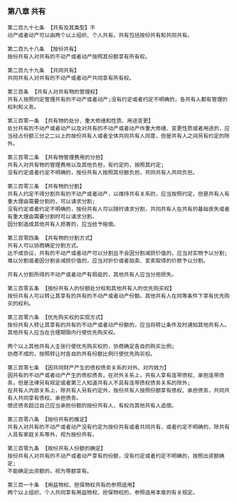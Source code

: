 ### 第八章 共有

    第二百九十七条 【共有及其类型】不
    动产或者动产可以由两个以上组织、个人共有。共有包括按份共有和共同共有。
    
    第二百九十八条 【按份共有】
    按份共有人对共有的不动产或者动产按照其份额享有所有权。
    
    第二百九十九条 【共同共有】
    共同共有人对共有的不动产或者动产共同享有所有权。
    
    第三百条 【共有人对共有物的管理权】
    共有人按照约定管理共有的不动产或者动产;没有约定或者约定不明确的，各共有人都有管理的权利和义务。
    
    第三百零一条 【共有物的处分、重大修缮和性质、用途变更】
    处分共有的不动产或者动产以及对共有的不动产或者动产作重大修缮、变更性质或者用途的，应当经占份额三分之二以上的按份共有人或者全体共同共有人同意，但是共有人之间另有约定的除外。
    
    第三百零二条 【共有物管理费用的分担】
    共有人对共有物的管理费用以及其他负担，有约定的，按照其约定;
    没有约定或者约定不明确的，按份共有人按照其份额负担，共同共有人共同负担。
    
    第三百零三条 【共有物的分割】
    共有人约定不得分割共有的不动产或者动产，以维持共有关系的，应当按照约定，但是共有人有重大理由需要分割的，可以请求分割;
    没有约定或者约定不明确的，按份共有人可以随时请求分割，共同共有人在共有的基础丧失或者有重大理由需要分割时可以请求分割。
    因分割造成其他共有人损害的，应当给予赔偿。
    
    第三百零四条 【共有物的分割方式】
    共有人可以协商确定分割方式。
    达不成协议，共有的不动产或者动产可以分割且不会因分割减损价值的，应当对实物予以分割;
    难以分割或者因分割会减损价值的，应当对折价或者拍卖、变卖取得的价款予以分割。
    
    共有人分割所得的不动产或者动产有瑕疵的，其他共有人应当分担损失。
    
    第三百零五条 【按份共有人的份额处分权和其他共有人的优先购买权】
    按份共有人可以转让其享有的共有的不动产或者动产份额。其他共有人在同等条件下享有优先购买的权利。
    
    第三百零六条 【优先购买权的实现方式】
    按份共有人转让其享有的共有的不动产或者动产份额的，应当将转让条件及时通知其他共有人。
    其他共有人应当在合理期限内行使优先购买权。
    
    两个以上其他共有人主张行使优先购买权的，协商确定各自的购买比例;
    协商不成的，按照转让时各自的共有份额比例行使优先购买权。
    
    第三百零七条 【因共同财产产生的债权债务关系的对外、对内效力】
    因共有的不动产或者动产产生的债权债务，在对外关系上，共有人享有连带债权、承担连带债务，但是法律另有规定或者第三人知道共有人不具有连带债权债务关系的除外;
    在共有人内部关系上，除共有人另有约定外，按份共有人按照份额享有债权、承担债务，共同共有人共同享有债权、承担债务。
    偿还债务超过自己应当承担份额的按份共有人，有权向其他共有人追偿。
    
    第三百零八条 【按份共有的推定】
    共有人对共有的不动产或者动产没有约定为按份共有或者共同共有，或者约定不明确的，除共有人具有家庭关系等外，视为按份共有。
    
    第三百零九条 【按份共有人份额的确定】
    按份共有人对共有的不动产或者动产享有的份额，没有约定或者约定不明确的，按照出资额确定;
    不能确定出资额的，视为等额享有。
    
    第三百一十条 【用益物权、担保物权共有的参照适用】
    两个以上组织、个人共同享有用益物权、担保物权的，参照适用本章的有关规定。
